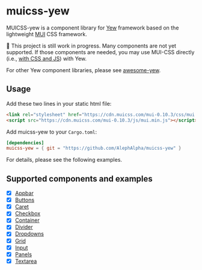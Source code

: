 # muicss-yew

MUICSS-yew is a component library for [Yew](https://yew.rs) framework based on the lightweight [MUI](https://www.muicss.com/) CSS framework.

:construction: This project is still work in progress. Many components are not yet supported. If those components are needed, you may use MUI-CSS directly (i.e., [with CSS and JS](https://www.muicss.com/docs/v1/css-js/boilerplate-html)) with Yew.

For other Yew component libraries, please see [awesome-yew](https://github.com/jetli/awesome-yew#component-libraries).

## Usage

Add these two lines in your static html file:

```html
<link rel="stylesheet" href="https://cdn.muicss.com/mui-0.10.3/css/mui.min.css" />
<script src="https://cdn.muicss.com/mui-0.10.3/js/mui.min.js"></script>
```

Add muicss-yew to your `Cargo.toml`:

```toml
[dependencies]
muicss-yew = { git = "https://github.com/AlephAlpha/muicss-yew" }
```

For details, please see the following examples.

## Supported components and examples

- [x] [Appbar](https://alephalpha.github.io/muicss-yew/#appbar)
- [x] [Buttons](https://alephalpha.github.io/muicss-yew/#buttons)
- [x] [Caret](https://alephalpha.github.io/muicss-yew/#caret)
- [x] [Checkbox](https://alephalpha.github.io/muicss-yew/#checkbox)
- [x] [Container](https://alephalpha.github.io/muicss-yew/#container)
- [x] [Divider](https://alephalpha.github.io/muicss-yew/#divider)
- [x] [Dropdowns](https://alephalpha.github.io/muicss-yew/#dropdowns)
- [x] [Grid](https://alephalpha.github.io/muicss-yew/#grid)
- [x] [Input](https://alephalpha.github.io/muicss-yew/#input)
- [x] [Panels](https://alephalpha.github.io/muicss-yew/#panels)
- [x] [Textarea](https://alephalpha.github.io/muicss-yew/#textarea)